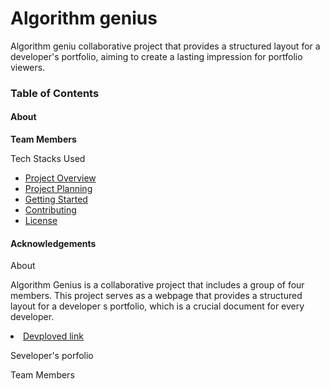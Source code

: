 <h1>Algorithm genius</h1>

<p>Algorithm geniu collaborative project that provides a structured layout for a developer's portfolio, aiming to create a lasting impression for portfolio viewers.</p>

<h3>Table of Contents</h3>

<h4>About</h4>

<strong>Team Members</strong>

Tech Stacks Used

<ul>
  <li><a href="https://example.com">Project Overview </a></li>
  <li><a href="#">Project Planning </a></li>
  <li><a href="#">Getting Started</a></li>
    <li><a href="#"> Contributing</a></li>
    <li><a href="#">License</a></li>
</ul>

<h4>Acknowledgements</h4>

<p>About</p>

Algorithm Genius is a collaborative project that includes a group of four members. This project serves as a webpage that provides a structured layout for a developer s portfolio, which is a crucial document for every developer.

  <li><a href="[https://example.com](https://6580498aa6dfa74458b11a6a--unrivaled-gumdrop-af0e38.netlify.app/)https://6580498aa6dfa74458b11a6a--unrivaled-gumdrop-af0e38.netlify.app/">Devploved link </a></li>

Seveloper's porfolio

Team Members
